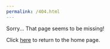```yaml
---
permalink: /404.html
---
```


Sorry... That page seems to be missing!

Click [here](index.md) to return to the home page.
